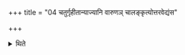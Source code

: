 +++
title = "04 चतुर्गृहीतान्याज्यानि वारुणञ् चालङ्कृत्योत्तरवेद्यंस"

+++

<details><summary>थिते</summary>

चतुर्गृहीतान्याज्यानि वारुणं चालङ्कृत्योत्तरवेद्यंस आसादयति ४
</details>
